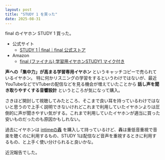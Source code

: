 ```yaml
---
layout: post
title: "STUDY 1 を買った"
date: 2025-08-31
---
```


final のイヤホン STUDY 1 買った。

- 公式サイト
  - [STUDY 1 \| final｜final 公式ストア](https://final-inc.com/products/study1-jp)
- Amazon
  - [final (ファイナル) 学習用イヤホンSTUDY1 マイク付き](https://amzn.asia/d/c2oHesO)

**声への「集中力」が高まる学習専用イヤホン** というキャッチコピーで売られているイヤホン。
特に何かリスニングの学習をするというわけではないが、最近YouTubeなどでVTuberの配信などを見る機会が増えていたことから **話し声を聞き取りやすくする音響設計** というところが気になって購入。

さきほど開封して視聴してみたところ、そこまで良い耳を持っているわけではないと思うので上手く説明できないけれどこれまで利用していたイヤホンよりは圧倒的に声が聞きやすい気がする。これまで利用していたイヤホンが適当に買った安いものだったのも原因かもしれない。

過去にイヤホンは [intimeの轟](https://intime-acoustic.jp/?pid=130664055) を購入して持っているけど、轟は重低音重視で音楽を聴くのに利用するもの、STUDY 1は配信など音声を重視するときに利用するもの、と上手く使い分けられると良いかな。

近況報告でした。